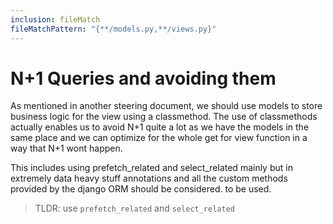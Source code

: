 ```yaml
---
inclusion: fileMatch
fileMatchPattern: "{**/models.py,**/views.py}"
---
```


# N+1 Queries and avoiding them

As mentioned in another steering document, we should use models to store business logic for the view using a classmethod.
The use of classmethods actually enables us to avoid N+1 quite a lot as we have the models in the same place and we can optimize
for the whole get for view function in a way that N+1 wont happen.

This includes using prefetch_related and select_related mainly but in extremely data heavy stuff annotations and all the custom 
methods provided by the django ORM should be considered. to be used.

> TLDR: use `prefetch_related` and `select_related`